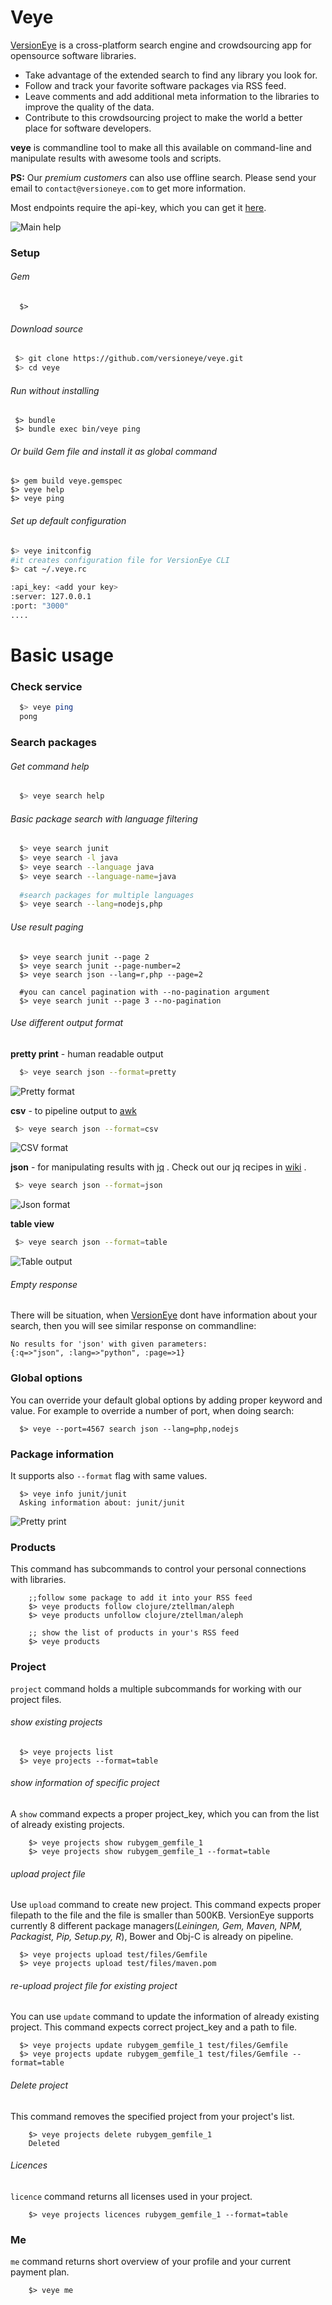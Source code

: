 # Veye

[VersionEye](http://www.versioneye.com/) is a cross-platform search engine and crowdsourcing app for opensource software libraries. 

 * Take advantage of the extended search to find any library you look for. 
 * Follow and track your favorite software packages via RSS feed.
 * Leave comments and add additional meta information to the libraries to improve the quality of the data. 
 * Contribute to this crowdsourcing project to make the world a better place for software developers.


**veye** is commandline tool to make all this available on command-line and manipulate results with awesome tools and scripts. 

**PS:** Our _premium customers_ can also use offline search. Please send your email to `contact@versioneye.com` to get more information.

Most endpoints require the api-key, which you can get it [here](https://www.versioneye.com/settings/api).

![Main help](http://dl.dropbox.com/u/19578784/versioneye/cli_start_page.png)


### Setup

###### Gem

```
  $> 	
```

###### Download source
 ```bash
  $> git clone https://github.com/versioneye/veye.git
  $> cd veye
 ```

###### Run without installing
 ```
  $> bundle
  $> bundle exec bin/veye ping
 ```
 
###### Or build Gem file and install it as global command

  ```
  $> gem build veye.gemspec
  $> veye help
  $> veye ping
  ```
 
###### Set up default configuration

  ```bash
  $> veye initconfig
  #it creates configuration file for VersionEye CLI
  $> cat ~/.veye.rc
  
  :api_key: <add your key>
  :server: 127.0.0.1
  :port: "3000"
  ....
  ```

# Basic usage


### Check service 

 ```bash
   $> veye ping
   pong
 ```

### Search packages 

###### Get command help

 ```bash
   $> veye search help
 ```
 
###### Basic package search with language filtering

 ```bash
   $> veye search junit
   $> veye search -l java
   $> veye search --language java
   $> veye search --language-name=java
   
   #search packages for multiple languages
   $> veye search --lang=nodejs,php
 ```

###### Use result paging

  ```
    $> veye search junit --page 2
    $> veye search junit --page-number=2
    $> veye search json --lang=r,php --page=2
    
    #you can cancel pagination with --no-pagination argument
    $> veye search junit --page 3 --no-pagination
  ```

###### Use different output format

**pretty print** - human readable output
 
```bash
  $> veye search json --format=pretty
```
 
  ![Pretty format](https://s3-eu-west-1.amazonaws.com/veye/search_format_pretty.png)
 
 **csv** - to pipeline output to [awk](http://www.gnu.org/software/gawk/manual/gawk.html)
 
 ```bash
  $> veye search json --format=csv
 ```

 ![CSV format](https://s3-eu-west-1.amazonaws.com/veye/search_format_csv.png)

 **json** - for manipulating results with [jq](http://stedolan.github.com/jq/) . 
 Check out our jq recipes in [wiki](https://github.com/versioneye/veye/wiki/jq-recipes) .
 
 
 ```bash
  $> veye search json --format=json
 ```
 
 ![Json format](https://s3-eu-west-1.amazonaws.com/veye/search_format_json.png)
 
 **table view**
 
 ```bash
  $> veye search json --format=table
 ```
 ![Table output](https://s3-eu-west-1.amazonaws.com/veye/search_format_table.png)
 

###### Empty response

There will be situation, when [VersionEye](http://versioneye.com) dont have information about your search, then you will see similar response on commandline:

  ```
  No results for 'json' with given parameters: 
  {:q=>"json", :lang=>"python", :page=>1}
  ```
  
### Global options

You can override your default global options by adding proper keyword and value.
For example to override a number of port, when doing search:

```
  $> veye --port=4567 search json --lang=php,nodejs
```

### Package information

It supports also `--format` flag with same values.

  ```
    $> veye info junit/junit
    Asking information about: junit/junit
  ```
  
  ![Pretty print](https://s3-eu-west-1.amazonaws.com/veye/info_format_pretty.png)
  

### Products 

This command has subcommands to control your personal connections with libraries.

```
	;;follow some package to add it into your RSS feed
	$> veye products follow clojure/ztellman/aleph
	$> veye products unfollow clojure/ztellman/aleph
	
	;; show the list of products in your's RSS feed
	$> veye products
```

### Project

`project` command holds a multiple subcommands for working with our project files.

###### show existing projects

```
  $> veye projects list
  $> veye projects --format=table
```

###### show information of specific project
A `show` command expects a proper project_key, which you can from the list of already existing projects.

```
	$> veye projects show rubygem_gemfile_1
	$> veye projects show rubygem_gemfile_1 --format=table
```

###### upload project file
Use `upload` command to create new project. This command expects proper filepath to the file and the file is smaller than 500KB. VersionEye supports currently 8 different package managers(*Leiningen, Gem, Maven, NPM, Packagist, Pip, Setup.py, R*), Bower and Obj-C is already on pipeline.

```
  $> veye projects upload test/files/Gemfile
  $> veye projects upload test/files/maven.pom
```

###### re-upload project file for existing project

You can use `update` command to update the information of already existing project.
This command expects correct project_key and a path to file.

```
  $> veye projects update rubygem_gemfile_1 test/files/Gemfile
  $> veye projects update rubygem_gemfile_1 test/files/Gemfile --format=table
```

###### Delete project

This command removes the specified project from your project's list.

```
	$> veye projects delete rubygem_gemfile_1
	Deleted
```

###### Licences

`licence` command returns all licenses used in your project.

```
	$> veye projects licences rubygem_gemfile_1 --format=table
```


### Me

`me` command returns short overview of your profile and your current payment plan.

```
	$> veye me
``` 

